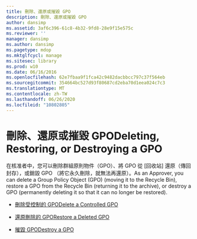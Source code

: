 ```yaml
---
title: 刪除、還原或摧毀 GPO
description: 刪除、還原或摧毀 GPO
author: dansimp
ms.assetid: 3af6c396-61c8-4b32-9fd8-28e9f15e575c
ms.reviewer: ''
manager: dansimp
ms.author: dansimp
ms.pagetype: mdop
ms.mktglfcycl: manage
ms.sitesec: library
ms.prod: w10
ms.date: 06/16/2016
ms.openlocfilehash: 62e7fbaa9f1fca42c9482dacbbcc797c37f564eb
ms.sourcegitcommit: 354664bc527d93f80687cd2eba70d1eea024c7c3
ms.translationtype: MT
ms.contentlocale: zh-TW
ms.lasthandoff: 06/26/2020
ms.locfileid: "10802805"
---
```

# <span data-ttu-id="1e75e-103">刪除、還原或摧毀 GPO</span><span class="sxs-lookup"><span data-stu-id="1e75e-103">Deleting, Restoring, or Destroying a GPO</span></span>


<span data-ttu-id="1e75e-104">在核准者中，您可以刪除群組原則物件（GPO）、將 GPO 從 [回收站] 還原（傳回封存），或銷毀 GPO （將它永久刪除，就無法再還原）。</span><span class="sxs-lookup"><span data-stu-id="1e75e-104">As an Approver, you can delete a Group Policy Object (GPO) (moving it to the Recycle Bin), restore a GPO from the Recycle Bin (returning it to the archive), or destroy a GPO (permanently deleting it so that it can no longer be restored).</span></span>

-   [<span data-ttu-id="1e75e-105">刪除受控制的 GPO</span><span class="sxs-lookup"><span data-stu-id="1e75e-105">Delete a Controlled GPO</span></span>](delete-a-controlled-gpo-agpm40.md)

-   [<span data-ttu-id="1e75e-106">還原刪除的 GPO</span><span class="sxs-lookup"><span data-stu-id="1e75e-106">Restore a Deleted GPO</span></span>](restore-a-deleted-gpo-agpm40.md)

-   [<span data-ttu-id="1e75e-107">摧毀 GPO</span><span class="sxs-lookup"><span data-stu-id="1e75e-107">Destroy a GPO</span></span>](destroy-a-gpo-agpm40.md)

 

 





